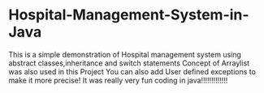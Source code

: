 # Hospital-Management-System-in-Java
This is a simple demonstration of Hospital management system using abstract classes,inheritance and switch statements
Concept of Arraylist was also used in this Project
You can also add User defined exceptions to make it more precise!
It was really very fun coding in java!!!!!!!!!!!!!
